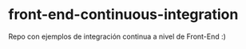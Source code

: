 # front-end-continuous-integration

Repo con ejemplos de integración continua a nivel de Front-End :)
